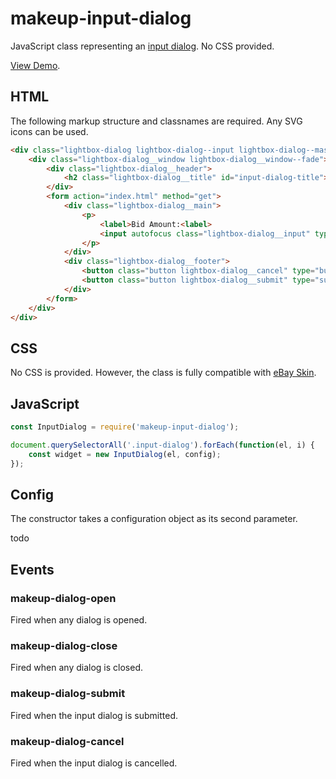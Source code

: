 # makeup-input-dialog

JavaScript class representing an [input dialog](https://ebay.gitbook.io/mindpatterns/messaging/input-dialog). No CSS provided.

[View Demo](https://makeup.github.io/makeup-js/makeup-input-dialog/index.html).

## HTML

The following markup structure and classnames are required. Any SVG icons can be used.

```html
<div class="lightbox-dialog lightbox-dialog--input lightbox-dialog--mask-fade" id="dialog-input" role="dialog" aria-labelledby="input-dialog-title" aria-modal="true" hidden>
    <div class="lightbox-dialog__window lightbox-dialog__window--fade">
        <div class="lightbox-dialog__header">
            <h2 class="lightbox-dialog__title" id="input-dialog-title">Enter Your Bid</h2>
        </div>
        <form action="index.html" method="get">
            <div class="lightbox-dialog__main">
                <p>
                    <label>Bid Amount:<label>
                    <input autofocus class="lightbox-dialog__input" type="text" name="bid" />
                </p>
            </div>
            <div class="lightbox-dialog__footer">
                <button class="button lightbox-dialog__cancel" type="button">Cancel</button>
                <button class="button lightbox-dialog__submit" type="submit">Submit</button>
            </div>
        </form>
    </div>
</div>
```

## CSS

No CSS is provided. However, the class is fully compatible with [eBay Skin](https://ebay.github.io/skin/#input-dialog).

## JavaScript

```js
const InputDialog = require('makeup-input-dialog');

document.querySelectorAll('.input-dialog').forEach(function(el, i) {
    const widget = new InputDialog(el, config);
});
```

## Config

The constructor takes a configuration object as its second parameter.

todo

## Events

### makeup-dialog-open

Fired when any dialog is opened.

### makeup-dialog-close

Fired when any dialog is closed.

### makeup-dialog-submit

Fired when the input dialog is submitted.

### makeup-dialog-cancel

Fired when the input dialog is cancelled.
